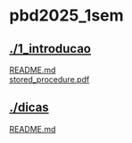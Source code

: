 # pbd2025_1sem <br>
## [./1_introducao](https://github.com/IgorAvilaPereira/pbd2025_1sem/tree/main/./1_introducao) <br>
[README.md](https://github.com/IgorAvilaPereira/pbd2025_1sem/blob/main/./1_introducao/README.md) <br>
[stored_procedure.pdf](https://github.com/IgorAvilaPereira/pbd2025_1sem/blob/main/./1_introducao/stored_procedure.pdf) <br>
## [./dicas](https://github.com/IgorAvilaPereira/pbd2025_1sem/tree/main/./dicas) <br>
[README.md](https://github.com/IgorAvilaPereira/pbd2025_1sem/blob/main/./dicas/README.md) <br>
